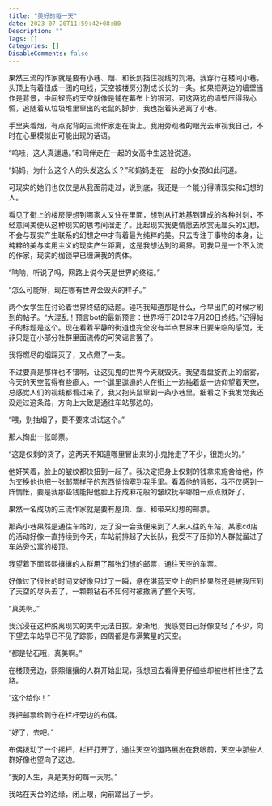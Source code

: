 ```yaml
---
title: "美好的每一天"
date: 2023-07-20T11:59:42+08:00
Description: ""
Tags: []
Categories: []
DisableComments: false
---
```

果然三流的作家就是要有小巷、烟、和长到挡住视线的刘海。我穿行在楼间小巷，头顶上有着扭成一团的电线，天空被楼房分割成长长的一条。如果把两边的墙壁当作是背景，中间锃亮的天空就像是铺在幕布上的银河。可这两边的墙壁压得我心慌，追随着从垃圾堆里窜出的老鼠的脚步，我也抱着头逃离了小巷。

手里夹着烟，有点驼背的三流作家走在街上。我用旁观者的眼光去审视我自己，不时在心里模拟出可能出现的话语。

“呜哇，这人真邋遢。”和同伴走在一起的女高中生这般说道。

“妈妈，为什么这个人的头发这么长？”和妈妈走在一起的小女孩如此问道。

可现实的她们也仅仅是从我面前走过，说到底，我还是一个能分得清现实和幻想的人。

看见了街上的楼房便想到哪家人又住在里面，想到从打地基到建成的各种时刻，不经意间美便从这种现实的思考间溜走了。比起现实我更情愿去欣赏无厘头的幻想，不会与现实产生联系的幻想之中才有着最为纯粹的美。只去专注于事物的本身，让纯粹的美与实用主义的现实产生距离，这是我想达到的境界。可我只是一个不入流的作家，现实的枷锁早已缠满我的肉体。

“呐呐，听说了吗，网路上说今天是世界的终结。”

“怎么可能呀，现在哪有世界会毁灭的样子。”

两个女学生在讨论着世界终结的话题。碰巧我知道那是什么，今早出门的时候才刷到的帖子。“大混乱！预言bot的最新预言：世界将于2012年7月20日终结。”记得帖子的标题是这个。现在看着平静的街道也完全没有半点世界末日要来临的感觉，无非只是在小部分社群里面流传的可笑谣言罢了。

我将燃尽的烟踩灭了，又点燃了一支。

不过要真是那样也不错啊，让这见鬼的世界今天就毁灭。我望着盘旋而上的烟雾，今天的天空蓝得有些瘆人。一个邋里邋遢的人在街上一边抽着烟一边仰望着天空，总感觉人们的视线都看过来了，我又抱头鼠窜到一条小巷里，细看之下我发觉我还没走过这条路，方向上大致是通往车站那边的。

“喂，别抽烟了，要不要来试试这个。”

那人掏出一张邮票。

“这是仅剩的货了，这两天不知道哪里冒出来的小鬼抢走了不少，很跑火的。”

他奸笑着，脸上的皱纹都快扭到一起了。我决定把身上仅剩的钱拿来施舍给他，作为交换他也把一张邮票样子的东西悄悄塞到我手里。看着他的背影，我不仅感到一阵惆怅，要是我那些钱能把他脸上拧成麻花般的皱纹抚平哪怕一点点就好了。

果然一名成功的三流作家就是要有屋顶、烟、和带来幻想的邮票。

那条小巷果然是通往车站的，走了没一会我便来到了人来人往的车站，某家cd店的活动好像一直持续到今天，车站前排起了大长队，我受不了压抑的人群就溜进了车站旁公寓的楼顶。

我望着下面熙熙攘攘的人群用了那张幻想的邮票，通往天空的车票。

好像过了很长的时间又好像只过了一瞬，悬在湛蓝天空上的日轮果然还是被我压到了天空的尽头去了，一颗颗钻石不知何时被撒满了整个天穹。

“真美啊。”

我沉浸在这种脱离现实的美中无法自拔。渐渐地，我感觉自己好像变轻了不少，向下望去车站早已不见了踪影，四周都是布满繁星的天空。

“都是钻石哦，真美啊。”

在楼顶旁边，熙熙攘攘的人群开始出现，我想回去看得更仔细些却被栏杆拦住了去路。

“这个给你！”

我把邮票给到守在栏杆旁边的布偶。

“好了，去吧。”

布偶拨动了一个摇杆，栏杆打开了，通往天空的道路展出在我眼前，天空中那些人群好像也望向了这边。

“我的人生，真是美好的每一天呢。”

我站在天台的边缘，闭上眼，向前踏出了一步。
